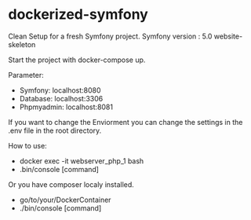 # dockerized-symfony

Clean Setup for a fresh Symfony project.
Symfony version : 5.0 website-skeleton

Start the project with docker-compose up.

Parameter: 

- Symfony: localhost:8080
- Database: localhost:3306
- Phpmyadmin: localhost:8081

If you want to change the Enviorment you can change the settings in the .env file in the root directory.

How to use:

- docker exec -it webserver_php_1 bash
- .bin/console [command]

Or you have composer localy installed.

- go/to/your/DockerContainer
- ./bin/console [command]
